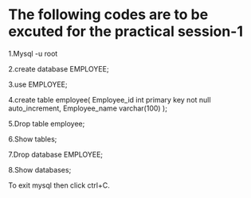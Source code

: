# The following codes are to be excuted for the practical session-1

1.Mysql -u root

2.create database EMPLOYEE;

3.use  EMPLOYEE;

4.create table employee(
  Employee_id int primary key not null auto_increment,
  Employee_name varchar(100)
  );

5.Drop table employee;

6.Show tables;

7.Drop database EMPLOYEE;

8.Show databases;

To exit mysql then click ctrl+C.
